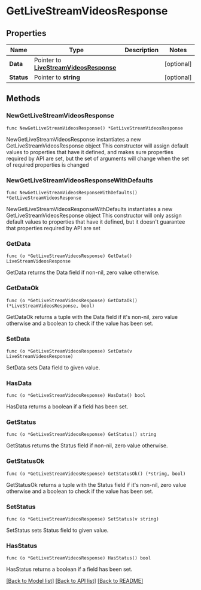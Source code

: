 # GetLiveStreamVideosResponse

## Properties

Name | Type | Description | Notes
------------ | ------------- | ------------- | -------------
**Data** | Pointer to [**LiveStreamVideosResponse**](LiveStreamVideosResponse.md) |  | [optional] 
**Status** | Pointer to **string** |  | [optional] 

## Methods

### NewGetLiveStreamVideosResponse

`func NewGetLiveStreamVideosResponse() *GetLiveStreamVideosResponse`

NewGetLiveStreamVideosResponse instantiates a new GetLiveStreamVideosResponse object
This constructor will assign default values to properties that have it defined,
and makes sure properties required by API are set, but the set of arguments
will change when the set of required properties is changed

### NewGetLiveStreamVideosResponseWithDefaults

`func NewGetLiveStreamVideosResponseWithDefaults() *GetLiveStreamVideosResponse`

NewGetLiveStreamVideosResponseWithDefaults instantiates a new GetLiveStreamVideosResponse object
This constructor will only assign default values to properties that have it defined,
but it doesn't guarantee that properties required by API are set

### GetData

`func (o *GetLiveStreamVideosResponse) GetData() LiveStreamVideosResponse`

GetData returns the Data field if non-nil, zero value otherwise.

### GetDataOk

`func (o *GetLiveStreamVideosResponse) GetDataOk() (*LiveStreamVideosResponse, bool)`

GetDataOk returns a tuple with the Data field if it's non-nil, zero value otherwise
and a boolean to check if the value has been set.

### SetData

`func (o *GetLiveStreamVideosResponse) SetData(v LiveStreamVideosResponse)`

SetData sets Data field to given value.

### HasData

`func (o *GetLiveStreamVideosResponse) HasData() bool`

HasData returns a boolean if a field has been set.

### GetStatus

`func (o *GetLiveStreamVideosResponse) GetStatus() string`

GetStatus returns the Status field if non-nil, zero value otherwise.

### GetStatusOk

`func (o *GetLiveStreamVideosResponse) GetStatusOk() (*string, bool)`

GetStatusOk returns a tuple with the Status field if it's non-nil, zero value otherwise
and a boolean to check if the value has been set.

### SetStatus

`func (o *GetLiveStreamVideosResponse) SetStatus(v string)`

SetStatus sets Status field to given value.

### HasStatus

`func (o *GetLiveStreamVideosResponse) HasStatus() bool`

HasStatus returns a boolean if a field has been set.


[[Back to Model list]](../README.md#documentation-for-models) [[Back to API list]](../README.md#documentation-for-api-endpoints) [[Back to README]](../README.md)


